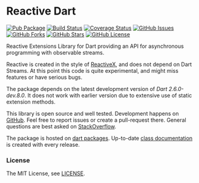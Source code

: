 Reactive Dart 
=============

[![Pub Package](https://img.shields.io/pub/v/rx.svg)](https://pub.dartlang.org/packages/rx)
[![Build Status](https://travis-ci.org/renggli/dart-rx.svg)](https://travis-ci.org/renggli/dart-rx)
[![Coverage Status](https://coveralls.io/repos/renggli/dart-rx/badge.svg)](https://coveralls.io/r/renggli/dart-rx)
[![GitHub Issues](https://img.shields.io/github/issues/renggli/dart-rx.svg)](https://github.com/renggli/dart-rx/issues)
[![GitHub Forks](https://img.shields.io/github/forks/renggli/dart-rx.svg)](https://github.com/renggli/dart-rx/network)
[![GitHub Stars](https://img.shields.io/github/stars/renggli/dart-rx.svg)](https://github.com/renggli/dart-rx/stargazers)
[![GitHub License](https://img.shields.io/badge/license-MIT-blue.svg)](https://raw.githubusercontent.com/renggli/dart-rx/master/LICENSE)

Reactive Extensions Library for Dart providing an API for asynchronous programming with observable streams.

Reactive is created in the style of [ReactiveX](http://reactivex.io/), and does not depend on Dart Streams. At this point this code is quite experimental, and might miss features or have serious bugs.

The package depends on the latest development version of _Dart 2.6.0-dev.8.0_. It does not work with earlier version due to extensive use of static extension methods.

This library is open source and well tested. Development happens on [GitHub](http://github.com/renggli/dart-rx). Feel free to report issues or create a pull-request there. General questions are best asked on [StackOverflow](http://stackoverflow.com/questions/tagged/rx+dart).

The package is hosted on [dart packages](https://pub.dartlang.org/packages/rx). Up-to-date [class documentation](https://pub.dartlang.org/documentation/rx/latest/) is created with every release.

### License

The MIT License, see [LICENSE](https://github.com/renggli/dart-rx/raw/master/LICENSE).